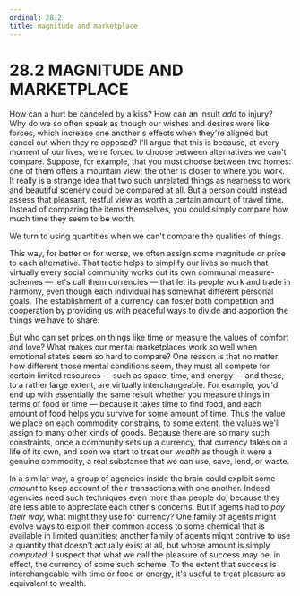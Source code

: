 ```yaml
---
ordinal: 28.2
title: magnitude and marketplace
---
```


# 28.2 MAGNITUDE AND MARKETPLACE 

<p>How can a hurt be canceled by a kiss? How can an insult <em>add</em> to injury? Why do we so often speak as though our wishes and desires were like forces, which increase one another's effects when they're aligned but cancel out when they're opposed? I'll argue that this is because, at every moment of our lives, we're forced to choose between alternatives we can't compare. Suppose, for example, that you must choose between two homes: one of them offers a mountain view; the other is closer to where you work. It really is a strange idea that two such unrelated things as nearness to work and beautiful scenery could be compared at all. But a person could instead assess that pleasant, restful view as worth a certain amount of travel time. Instead of comparing the items themselves, you could simply compare how much time they seem to be worth.</p>
<p>We turn to using quantities when we can't compare the qualities of things.</p>
<p>This way, for better or for worse, we often assign some magnitude or price to each alternative. That tactic helps to simplify our lives so much that virtually every social community works out its own communal measure-schemes &mdash; let's call them currencies &mdash; that let its people work and trade in harmony, even though each individual has somewhat different personal goals. The establishment of a currency can foster both competition and cooperation by providing us with peaceful ways to divide and apportion the things we have to share.</p>
<p>But who can set prices on things like time or measure the values of comfort and love? What makes our mental marketplaces work so well when emotional states seem so hard to compare? One reason is that no matter how different those mental conditions seem, they must all compete for certain limited resources &mdash; such as space, time, and energy &mdash; and these, to a rather large extent, are virtually interchangeable. For example, you'd end up with essentially the same result whether you measure things in terms of food or time &mdash; because it takes time to find food, and each amount of food helps you survive for some amount of time. Thus the value we place on each commodity constrains, to some extent, the values we'll assign to many other kinds of goods. Because there are so many such constraints, once a community sets up a currency, that currency takes on a life of its own, and soon we start to treat our <em>wealth</em> as though it were a genuine commodity, a real substance that we can use, save, lend, or waste.</p>
<p>In a similar way, a group of agencies inside the brain could exploit some <em>amount</em> to keep account of their transactions with one another. Indeed agencies need such techniques even more than people do, because they are less able to appreciate each other's concerns. But if agents had to <em>pay their way,</em> what might they use for currency? One family of agents might evolve ways to exploit their common access to some chemical that is available in limited quantities; another family of agents might contrive to use a quantity that doesn't actually exist at all, but whose amount is simply <em>computed.</em> I suspect that what we call the pleasure of success may be, in effect, the currency of some such scheme. To the extent that success is interchangeable with time or food or energy, it's useful to treat pleasure as equivalent to wealth.</p>